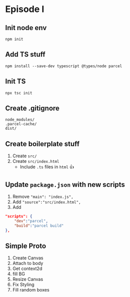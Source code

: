 # Episode I

## Init node env
`npm init`

## Add TS stuff
`npm install --save-dev typescript @types/node parcel`

## Init TS
`npx tsc init`

## Create .gitignore
```
node_modules/
.parcel-cache/
dist/
```

## Create boilerplate stuff
1. Create `src/`
2. Create `src/index.html`
   - Include `.ts` files in `html` 👍

## Update `package.json` with new scripts
1. Remove `"main": "index.js",`
2. Add `"source":"src/index.html",`
3. Add 
```json
"scripts": {
    "dev":"parcel",
    "build":"parcel build"
},
```

## Simple Proto
1. Create Canvas
2. Attach to body
3. Get context2d
4. fill BG
5. Resize Canvas
6. Fix Styling
7. Fill random boxes
